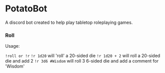 # PotatoBot

A discord bot created to help play tabletop roleplaying games.

### Roll

Usage:

`!roll or !r`
`!r 1d20` will 'roll' a 20-sided die
`!r 1d20 + 2` will roll a 20-sided die and add 2
`!r 3d6 #Wisdom` will roll 3 6-sided die and add a comment for 'Wisdom'
